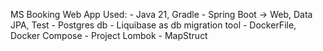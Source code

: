 MS Booking Web App
Used:
    - Java 21, Gradle
    - Spring Boot -> Web, Data JPA, Test
    - Postgres db
    - Liquibase as db migration tool
    - DockerFile, Docker Compose
    - Project Lombok
    - MapStruct
